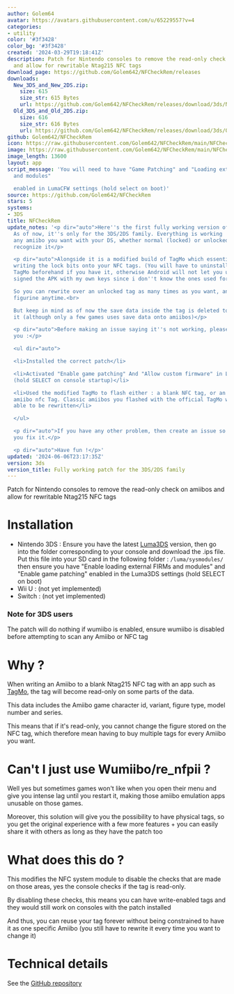 ```yaml
---
author: Golem64
avatar: https://avatars.githubusercontent.com/u/65229557?v=4
categories:
- utility
color: '#3f3428'
color_bg: '#3f3428'
created: '2024-03-29T19:18:41Z'
description: Patch for Nintendo consoles to remove the read-only check on amiibos
  and allow for rewritable Ntag215 NFC tags
download_page: https://github.com/Golem642/NFCheckRem/releases
downloads:
  New_3DS_and_New_2DS.zip:
    size: 615
    size_str: 615 Bytes
    url: https://github.com/Golem642/NFCheckRem/releases/download/3ds/New_3DS_and_New_2DS.zip
  Old_3DS_and_Old_2DS.zip:
    size: 616
    size_str: 616 Bytes
    url: https://github.com/Golem642/NFCheckRem/releases/download/3ds/Old_3DS_and_Old_2DS.zip
github: Golem642/NFCheckRem
icon: https://raw.githubusercontent.com/Golem642/NFCheckRem/main/NFCheckRem.png
image: https://raw.githubusercontent.com/Golem642/NFCheckRem/main/NFCheckRem.png
image_length: 13600
layout: app
script_message: 'You will need to have "Game Patching" and "Loading external FIRMs
  and modules"

  enabled in LumaCFW settings (hold select on boot)'
source: https://github.com/Golem642/NFCheckRem
stars: 5
systems:
- 3DS
title: NFCheckRem
update_notes: '<p dir="auto">Here''s the first fully working version of the patch.
  As of now, it''s only for the 3DS/2DS family. Everything is working : You can scan
  any amiibo you want with your DS, whether normal (locked) or unlocked and it will
  recognize it</p>

  <p dir="auto">Alongside it is a modified build of TagMo which essentially disable
  writing the lock bits onto your NFC tags. (You will have to uninstall the actual
  TagMo beforehand if you have it, otherwise Android will not let you update as I
  signed the APK with my own keys since i don''t know the ones used for TagMo)<br>

  So you can rewrite over an unlocked tag as many times as you want, and change it''s
  figurine anytime.<br>

  But keep in mind as of now the save data inside the tag is deleted too if you rewrite
  it (although only a few games uses save data onto amiibos)</p>

  <p dir="auto">Before making an issue saying it''s not working, please make sure
  you :</p>

  <ul dir="auto">

  <li>Installed the correct patch</li>

  <li>Activated "Enable game patching" And "Allow custom firmware" in Luma3DS settings
  (hold SELECT on console startup)</li>

  <li>Used the modified TagMo to flash either : a blank NFC tag, or an already rewritable
  amiibo nfc Tag. Classic amiibos you flashed with the official TagMo will not be
  able to be rewritten</li>

  </ul>

  <p dir="auto">If you have any other problem, then create an issue so i can help
  you fix it.</p>

  <p dir="auto">Have fun !</p>'
updated: '2024-06-06T23:17:35Z'
version: 3ds
version_title: Fully working patch for the 3DS/2DS family
---
```

Patch for Nintendo consoles to remove the read-only check on amiibos and allow for rewritable Ntag215 NFC tags
# Installation
- Nintendo 3DS : Ensure you have the latest [Luma3DS](https://github.com/LumaTeam/Luma3DS/) version, then go into the folder corresponding to your console and download the .ips file. 
Put this file into your SD card in the following folder : `/luma/sysmodules/` then ensure you have "Enable loading external FIRMs and modules" and "Enable game patching" enabled in the Luma3DS settings (hold SELECT on boot)
- Wii U : (not yet implemented)
- Switch : (not yet implemented)
### Note for 3DS users
The patch will do nothing if wumiibo is enabled, ensure wumiibo is disabled before attempting to scan any Amiibo or NFC tag
# Why ?
When writing an Amiibo to a blank Ntag215 NFC tag with an app such as [TagMo](https://github.com/HiddenRamblings/TagMo), the tag will become read-only on some parts of the data.

This data includes the Amiibo game character id, variant, figure type, model number and series.

This means that if it's read-only, you cannot change the figure stored on the NFC tag, which therefore mean having to buy multiple tags for every Amiibo you want.
# Can't I just use Wumiibo/re_nfpii ?
Well yes but sometimes games won't like when you open their menu and give you intense lag until you restart it, making those amiibo emulation apps unusable on those games.

Moreover, this solution will give you the possibility to have physical tags, so you get the original experience with a few more features + you can easily share it with others as long as they have the patch too
# What does this do ?
This modifies the NFC system module to disable the checks that are made on those areas, yes the console checks if the tag is read-only.

By disabling these checks, this means you can have write-enabled tags and they would still work on consoles with the patch installed

And thus, you can reuse your tag forever without being constrained to have it as one specific Amiibo (you still have to rewrite it every time you want to change it)
# Technical details
See the [GitHub repository](https://github.com/Golem642/NFCheckRem)